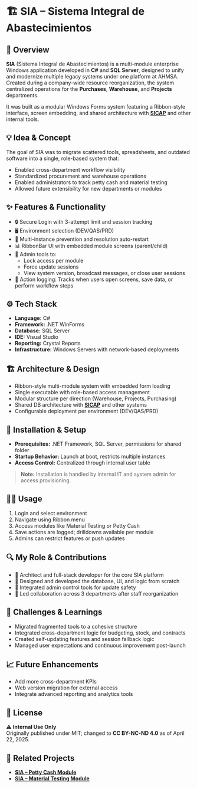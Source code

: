 # 🏗 SIA – Sistema Integral de Abastecimientos

## 🧭 Overview
**SIA** (Sistema Integral de Abastecimientos) is a multi-module enterprise Windows application developed in **C#** and **SQL Server**, designed to unify and modernize multiple legacy systems under one platform at AHMSA.  
Created during a company-wide resource reorganization, the system centralized operations for the **Purchases**, **Warehouse**, and **Projects** departments.  

It was built as a modular Windows Forms system featuring a Ribbon-style interface, screen embedding, and shared architecture with **[SICAP](https://github.com/HermiloOrtega/SICAP)** and other internal tools.

## 💡 Idea & Concept
The goal of SIA was to migrate scattered tools, spreadsheets, and outdated software into a single, role-based system that:
- Enabled cross-department workflow visibility
- Standardized procurement and warehouse operations
- Enabled administrators to track petty cash and material testing
- Allowed future extensibility for new departments or modules

## ✨ Features & Functionality
- 🔒 Secure Login with 3-attempt limit and session tracking
- 🖥 Environment selection (DEV/QAS/PRD)
- 🚫 Multi-instance prevention and resolution auto-restart
- 📊 RibbonBar UI with embedded module screens (parent/child)
- 🔧 Admin tools to:
  - Lock access per module
  - Force update sessions
  - View system version, broadcast messages, or close user sessions
- 🧾 Action logging: Tracks when users open screens, save data, or perform workflow steps

## ⚙️ Tech Stack
- **Language:** C#
- **Framework:** .NET WinForms
- **Database:** SQL Server
- **IDE:** Visual Studio
- **Reporting:** Crystal Reports
- **Infrastructure:** Windows Servers with network-based deployments

## 🏗 Architecture & Design
- Ribbon-style multi-module system with embedded form loading
- Single executable with role-based access management
- Modular structure per direction (Warehouse, Projects, Purchasing)
- Shared DB architecture with **[SICAP](https://github.com/HermiloOrtega/SICAP)** and other systems
- Configurable deployment per environment (DEV/QAS/PRD)

## 🚀 Installation & Setup
- **Prerequisites:** .NET Framework, SQL Server, permissions for shared folder
- **Startup Behavior:** Launch at boot, restricts multiple instances
- **Access Control:** Centralized through internal user table

> **Note:** Installation is handled by internal IT and system admin for access provisioning.

## 🧑‍💻 Usage
1. Login and select environment
2. Navigate using Ribbon menu
3. Access modules like Material Testing or Petty Cash
4. Save actions are logged; drilldowns available per module
5. Admins can restrict features or push updates

## 🔍 My Role & Contributions
- 💼 Architect and full-stack developer for the core SIA platform
- 🧱 Designed and developed the database, UI, and logic from scratch
- 🔧 Integrated admin control tools for update safety
- 🤝 Led collaboration across 3 departments after staff reorganization

## 🧗 Challenges & Learnings
- Migrated fragmented tools to a cohesive structure
- Integrated cross-department logic for budgeting, stock, and contracts
- Created self-updating features and session fallback logic
- Managed user expectations and continuous improvement post-launch

## 📈 Future Enhancements
- Add more cross-department KPIs
- Web version migration for external access
- Integrate advanced reporting and analytics tools

## 🪪 License
⚠️ **Internal Use Only**  
Originally published under MIT; changed to **CC BY-NC-ND 4.0** as of April 22, 2025.

## 🔗 Related Projects
- **[SIA – Petty Cash Module](https://github.com/HermiloOrtega/SIA-Petty-Cash)**
- **[SIA – Material Testing Module](https://github.com/HermiloOrtega/SIA)**